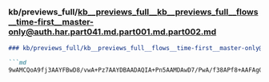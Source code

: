 ### kb/previews_full/kb__previews_full__kb__previews_full__flows__time-first__master-only@auth.har.part041.md.part001.md.part002.md

```md
### kb/previews_full/kb__previews_full__flows__time-first__master-only@auth.har.part041.md.part001.md (part 002)

```md
9wAMCQoA9fj3AAYFBwD8/vwA+Pz7AAYDBAADAQIA+Pn5AAMDAwD7/PwA/f38APf8+AAFAgQACAICAPr8+wAEAgMA/v
```

```

```
